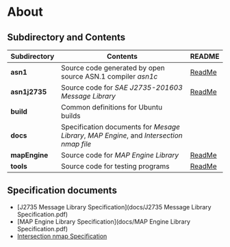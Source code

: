 # About

## Subdirectory and Contents
Subdirectory       | Contents                                                           | README
-------------------|--------------------------------------------------------------------|---------------
**asn1**           | Source code generated by open source ASN.1 compiler *asn1c*        | [ReadMe](asn1/README.md)
**asn1j2735**      | Source code for *SAE J2735-201603 Message Library*                 | [ReadMe](asn1j2735/README.md)
**build**          | Common definitions for Ubuntu builds                               |
**docs**           | Specification documents for *Mesage Library*, *MAP Engine*, and *Intersection nmap file* |
**mapEngine**      | Source code for *MAP Engine Library*                               | [ReadMe](mapEngine/README.md)
**tools**          | Source code for testing programs                                   | [ReadMe](tools/README.md)

## Specification documents
- [J2735 Message Library Specification](docs/J2735 Message Library Specification.pdf)
- [MAP Engine Library Specification](docs/MAP Engine Library Specification.pdf)
- [Intersection nmap Specification](docs/Format_of_nmap.pdf)
